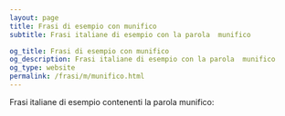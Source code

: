 ```yaml
---
layout: page
title: Frasi di esempio con munifico 
subtitle: Frasi italiane di esempio con la parola  munifico

og_title: Frasi di esempio con munifico 
og_description: Frasi italiane di esempio con la parola  munifico
og_type: website
permalink: /frasi/m/munifico.html
---
```


Frasi italiane di esempio contenenti la parola munifico:


